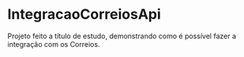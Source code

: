 # IntegracaoCorreiosApi
Projeto feito a título de estudo, demonstrando como é possível fazer a integração com os Correios.
